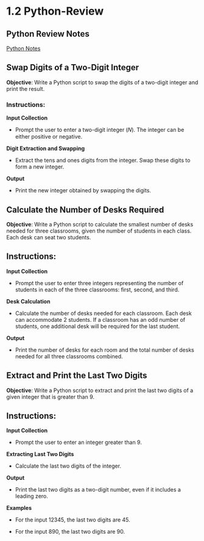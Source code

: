 # 1.2 Python-Review

## Python Review Notes
[Python Notes](https://drive.google.com/drive/folders/1qjB9FMWxZHhXOouDr0D22zN7S0-rF4_w?usp=sharing)

## Swap Digits of a Two-Digit Integer
**Objective**: Write a Python script to swap the digits of a two-digit integer and print the result.

### Instructions:

**Input Collection**
- Prompt the user to enter a two-digit integer 
(𝑁). The integer can be either positive or negative.

**Digit Extraction and Swapping**

- Extract the tens and ones digits from the integer.
Swap these digits to form a new integer.

**Output**
- Print the new integer obtained by swapping the digits.

## Calculate the Number of Desks Required
**Objective**: Write a Python script to calculate the smallest number of desks needed for three classrooms, given the number of students in each class. Each desk can seat two students.

## Instructions:

**Input Collection**
- Prompt the user to enter three integers representing the number of students in each of the three classrooms: 
first, second, and third.

**Desk Calculation**

- Calculate the number of desks needed for each classroom. Each desk can accommodate 2 students. If a classroom has an odd number of students, one additional desk will be required for the last student.

**Output**

- Print the number of desks for each room and the total number of desks needed for all three classrooms combined.

## Extract and Print the Last Two Digits
**Objective**: Write a Python script to extract and print the last two digits of a given integer that is greater than 9.

## Instructions:

**Input Collection**

- Prompt the user to enter an integer greater than 9.

**Extracting Last Two Digits**

- Calculate the last two digits of the integer.

**Output**

- Print the last two digits as a two-digit number, even if it includes a leading zero.

**Examples**

- For the input 12345, the last two digits are 45.

- For the input 890, the last two digits are 90.

